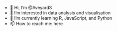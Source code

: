 - 👋 Hi, I’m @AveyardS
- 👀 I’m interested in data analysis and visualisation
- 🌱 I’m currently learning R, JavaScript, and Python
- 📫 How to reach me: here

<!---
AveyardS/AveyardS is a ✨ special ✨ repository because its `README.md` (this file) appears on your GitHub profile.
You can click the Preview link to take a look at your changes.
--->
